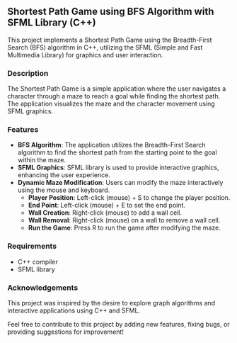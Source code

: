## Shortest Path Game using BFS Algorithm with SFML Library (C++)

This project implements a Shortest Path Game using the Breadth-First Search (BFS) algorithm in C++, utilizing the SFML (Simple and Fast Multimedia Library) for graphics and user interaction.

### Description

The Shortest Path Game is a simple application where the user navigates a character through a maze to reach a goal while finding the shortest path. The application visualizes the maze and the character movement using SFML graphics.

### Features

- **BFS Algorithm**: The application utilizes the Breadth-First Search algorithm to find the shortest path from the starting point to the goal within the maze.
- **SFML Graphics**: SFML library is used to provide interactive graphics, enhancing the user experience.
- **Dynamic Maze Modification**: Users can modify the maze interactively using the mouse and keyboard. 
  - **Player Position**: Left-click (mouse) + S to change the player position.
  - **End Point**: Left-click (mouse) + E to set the end point.
  - **Wall Creation**: Right-click (mouse) to add a wall cell.
  - **Wall Removal**: Right-click (mouse) on a wall to remove a wall cell.
  - **Run the Game**: Press R to run the game after modifying the maze.

### Requirements

- C++ compiler
- SFML library

### Acknowledgements

This project was inspired by the desire to explore graph algorithms and interactive applications using C++ and SFML.

Feel free to contribute to this project by adding new features, fixing bugs, or providing suggestions for improvement!

